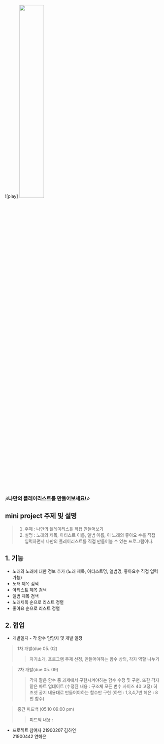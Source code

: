 ![play]
<img src ="https://user-images.githubusercontent.com/74174059/117560786-bb2bed80-b0cb-11eb-99de-1c61de0373fa.jpg" width= "40%">


### 🎶나만의 플레이리스트를 만들어보세요!🎶 

## mini project 주제 및 설명
> 1) 주제 : 나만의 플레이리스틑 직접 만들어보기 
> 2) 설명 : 노래의 제목, 아티스트 이름, 앨범 이름, 이 노래의 좋아요 수를 직접 입력하면서 나만의 플레이리스트를 직접 만들어볼 수 있는 프로그램이다. 


## 1. 기능
* 노래와 노래에 대한 정보 추가 (노래 제목, 아티스트명, 앨범명, 좋아요수 직접 입력 가능)
* 노래 제목 검색
* 아티스트 제목 검색
* 앨범 제목 검색 
* 노래제목 순으로 리스트 정렬
* 좋아요 순으로 리스트 정렬

## 2. 협업 
* 개발일지 - 각 함수 담당자 및 개발 일정 
> 1차 개발(due 05. 02) 
>> 자기소개, 프로그램 주제 선정, 만들어야하는 함수 상의, 각자 역할 나누기 

> 2차 개발(due 05. 09)
>>  각자 맡은 함수 중 과제에서 구현시켜야하는 함수 수정 및 구현. 또한 각자 맡은 파트 업데이트 (수정된 내용 : 구조체 모든 변수 사이즈 40 고정)
>>  히즈넷 공지 내용대로 만들어야하는 함수만 구현 (하연 : 1,3,4,7번 혜은 : 8번 함수)  

> 중간 피드백 (05.10 09:00 pm) 
>> 피드백 내용 : 

* 프로젝트 참여자
21900207 김하연  
21900442 연혜은


